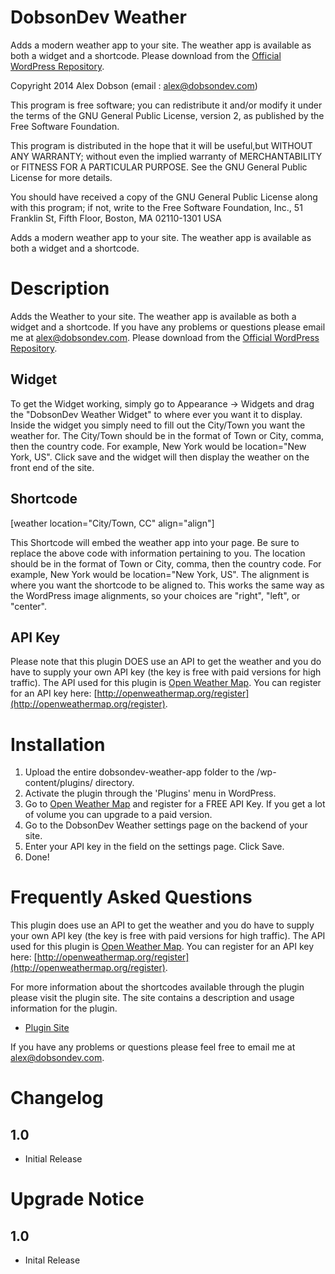 DobsonDev Weather
====================

Adds a modern weather app to your site. The weather app is available as both a widget and a shortcode. Please download from the [Official WordPress Repository](https://wordpress.org/plugins/dobsondev-weather/).

Copyright 2014  Alex Dobson  (email : [alex@dobsondev.com](mailto:alex@dobsondev.com))

This program is free software; you can redistribute it and/or modify it under the terms of the GNU General Public License, version 2, as published by the Free Software Foundation.

This program is distributed in the hope that it will be useful,but WITHOUT ANY WARRANTY; without even the implied warranty of MERCHANTABILITY or FITNESS FOR A PARTICULAR PURPOSE.  See the GNU General Public License for more details.

You should have received a copy of the GNU General Public License along with this program; if not, write to the Free Software Foundation, Inc., 51 Franklin St, Fifth Floor, Boston, MA  02110-1301  USA

Adds a modern weather app to your site. The weather app is available as both a widget and a shortcode.

# Description

Adds the Weather to your site. The weather app is available as both a widget and a shortcode. If you have any problems or questions please email me at [alex@dobsondev.com](mailto:alex@dobsondev.com). Please download from the [Official WordPress Repository](https://wordpress.org/plugins/dobsondev-weather/).

## Widget

To get the Widget working, simply go to Appearance -> Widgets and drag the "DobsonDev Weather Widget" to where ever you want it to display. Inside the widget you simply need to fill out the City/Town you want the weather for. The City/Town should be in the format of Town or City, comma, then the country code. For example, New York would be location="New York, US". Click save and the widget will then display the weather on the front end of the site.

## Shortcode

[weather location="City/Town, CC" align="align"]

This Shortcode will embed the weather app into your page. Be sure to replace the above code with information pertaining to you. The location should be in the format of Town or City, comma, then the country code. For example, New York would be location="New York, US". The alignment is where you want the shortcode to be aligned to. This works the same way as the WordPress image alignments, so your choices are "right", "left", or "center".

## API Key

Please note that this plugin DOES use an API to get the weather and you do have to supply your own API key (the key is free with paid versions for high traffic). The API used for this plugin is [Open Weather Map](http://openweathermap.org/). You can register for an API key here: [http://openweathermap.org/register](http://openweathermap.org/register).

# Installation

1. Upload the entire dobsondev-weather-app folder to the /wp-content/plugins/ directory.
1. Activate the plugin through the 'Plugins' menu in WordPress.
1. Go to [Open Weather Map](http://openweathermap.org/register) and register for a FREE API Key. If you get a lot of volume you can upgrade to a paid version.
1. Go to the DobsonDev Weather settings page on the backend of your site.
1. Enter your API key in the field on the settings page. Click Save.
1. Done!

# Frequently Asked Questions

This plugin does use an API to get the weather and you do have to supply your own API key (the key is free with paid versions for high traffic). The API used for this plugin is [Open Weather Map](http://openweathermap.org/). You can register for an API key here: [http://openweathermap.org/register](http://openweathermap.org/register).

For more information about the shortcodes available through the plugin please visit the plugin site. The site contains a description and usage information for the plugin.

* [Plugin Site](http://dobsondev.com/portfolio/dobsondev-weather/)

If you have any problems or questions please feel free to email me at [alex@dobsondev.com](mailto:alex@dobsondev.com).

# Changelog

## 1.0

* Initial Release

# Upgrade Notice

## 1.0

* Inital Release